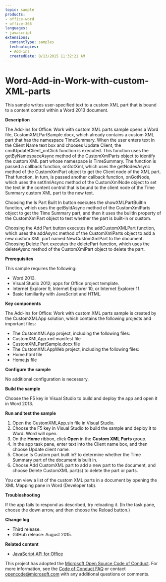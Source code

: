 ```yaml
---
topic: sample
products:
- office-word
- office-365
languages:
- javascript
extensions:
  contentType: samples
  technologies:
  - Add-ins
  createdDate: 8/13/2015 11:32:21 AM
---
```

# Word-Add-in-Work-with-custom-XML-parts
This sample writes user-specified text to a custom XML part that is bound to a content control within a Word 2013 document.

**Description**

The Add-ins for Office: Work with custom XML parts sample opens a Word file, CustomXMLPartSample.docx, which already contains a custom XML part that has the namespace TimeSummary. When the user enters text in the Client Name text box and chooses Update Client, the cmdUpdateClient_onClick function is executed. This function uses the  getByNamespaceAsync method of the  CustomXmlParts object to identify the custom XML part whose namespace is TimeSummary. The function is passed a callback function, onGotXml, which uses the  getNodesAsync method of the  CustomXmlPart object to get the Client node of the XML part. That function, in turn, is passed another callback function, onGotNode, which uses the  setXmlAsync method of the  CustomXmlNode object to set the text in the content control that is bound to the client node of the Time Summary custom XML part to the new text.

Choosing the Is Part Built In button executes the showXMLPartBuiltIn function, which uses the  getByIdAsync method of the CustomXmlParts object to get the Time Summary part, and then it uses the  builtIn property of the CustomXmlPart object to test whether the part is built-in or custom.

Choosing the Add Part button executes the addCustomXMLPart function, which uses the  addAsync method of the CustomXmlParts object to add a new custom XML part named NewCustomXmlPart to the document. Choosing Delete Part executes the deletePart function, which uses the  deleteAysnc method of the CustomXmlPart object to delete the part.

**Prerequisites**

This sample requires the following:

* Word 2013.
* Visual Studio 2012; apps for Office project template.
* Internet Explorer 9, Internet Explorer 10, or Internet Explorer 11.
* Basic familiarity with JavaScript and HTML.

**Key components**

The Add-ins for Office: Work with custom XML parts sample is created by the CustomXMLApp solution, which contains the following projects and important files:

* The CustomXMLApp project, including the following files:
* CustomXMLApp.xml manifest file
* CustomXMLPartSample.docx file
* The CustomXMLAppWeb project, including the following files:
* Home.html file
* Home.js file

**Configure the sample**

No additional configuration is necessary.

**Build the sample**

Choose the F5 key in Visual Studio to build and deploy the app and open it in Word 2013.

**Run and test the sample**

1. Open the CustomXMLApp.sln file in Visual Studio.
2. Choose the F5 key in Visual Studio to build the sample and deploy it to Word. Word will open.
3. On the **Home** ribbon, click **Open** in the **Custom XML Parts** group.
3. In the app task pane, enter text into the Client name box, and then choose Update client name.
4. Choose Is Custom part built in? to determine whether the Time Summary part of the document is built in.
5. Choose Add CustomXML part to add a new part to the document, and choose Delete CustomXML part(s) to delete the part or parts.

You can view a list of the custom XML parts in a document by opening the XML Mapping pane in Word (Developer tab).

**Troubleshooting**

If the app fails to respond as described, try reloading it. (In the task pane, choose the down arrow, and then choose the Reload button.)

**Change log**

* Third release.
* GitHub release: August 2015.

**Related content**

* [JavaScript API for Office](http://msdn.microsoft.com/en-us/library/fp142185(office.15).aspx)



This project has adopted the [Microsoft Open Source Code of Conduct](https://opensource.microsoft.com/codeofconduct/). For more information, see the [Code of Conduct FAQ](https://opensource.microsoft.com/codeofconduct/faq/) or contact [opencode@microsoft.com](mailto:opencode@microsoft.com) with any additional questions or comments.
